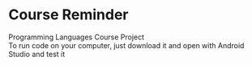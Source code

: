# Course Reminder
Programming Languages Course Project<br />
To run code on your computer, just download it and open with Android Studio and test it<br />

